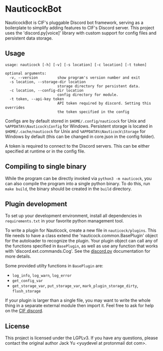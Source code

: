 NauticockBot
============

NauticockBot is CIF's pluggable Discord bot framework, serving as a
boilerplate to simplify adding features to CIF's Discord server. This
project uses the 'discord.py[voice]' library with custom support for
config files and persistent data storage.

## Usage

```
usage: nauticock [-h] [-v] [-s location] [-c location] [-t token]

optional arguments:
  -v, --version         show program's version number and exit
  -s location, --storage-dir location
                        storage directory for persistent data.
  -c location, --config-dir location
                        config directory for module.
  -t token, --api-key token
                        API token required by discord. Setting this overrides
                        the token specified in the config
```

Configs are by default stored in `$HOME/.config/nauticock` for Unix and
`%APPDATA%\Nauticock\Config` for Windows. Persistent storage is located in
`$HOME/.cache/nauticock` for Unix and `%APPDATA%\Nauticock\Storage` for Windows
by default (this can be changed in core.json in the config folder).

A token is required to connect to the Discord servers. This can be either
specified at runtime or in the config file.


## Compiling to single binary

While the program can be directly invoked via `python3 -m nauticock`, you
can also compile the program into a single python binary. To do this, run
`make build`, the binary should be created in the `build` directory.

## Plugin development

To set up your development environment, install all dependencies in
`requirements.txt` in your favorite python management tool.

To write a plugin for Nauticock, create a new file in `nauticock/plugins`.
This file needs to have a class extend the 'nauticock.common.BasePlugin'
object for the autoloader to recognize the plugin. Your plugin object can
call any of the functions specified in `BasePlugin`, as well as use any
function that works with 'discord.ext.commands.Cog'. See the
[discord.py](https://discordpy.readthedocs.io/en/latest/ext/commands/cogs.html)
documentation for more details.

Some provided utilty functions in `BasePlugin` are:

- `log_info`, `log_warn`, `log_error`
- `get_config_var`
- `get_storage_var`, `put_storage_var`, `mark_plugin_storage_dirty`, `flush_storage`

If your plugin is larger than a single file, you may want to write the whole
thing in a separate external module then import it. Feel free to ask for help
on the [CIF discord](https://discord.gg/TMKXqJc).

## License

This project is licensed under the LGPLv3. If you have any questions,
please contact the original author Jack Yu \<yuydevel at protonmail dot
com\>.
